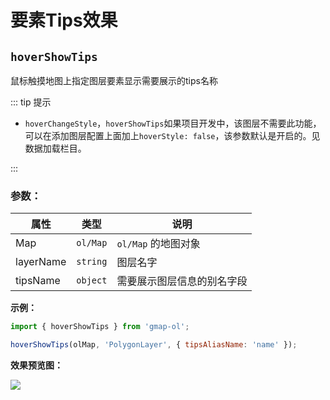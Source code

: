 # 要素Tips效果

## `hoverShowTips`

鼠标触摸地图上指定图层要素显示需要展示的tips名称

::: tip 提示

- `hoverChangeStyle`，`hoverShowTips`如果项目开发中，该图层不需要此功能，可以在添加图层配置上面加上`hoverStyle: false`，该参数默认是开启的。见数据加载栏目。

:::

### 参数：

| 属性           | 类型          | 说明                     |
| -------------- | ------------- | ------------------------ |
| Map            | `ol/Map`      | `ol/Map` 的地图对象       |
| layerName      | `string`      | 图层名字                  |
| tipsName       | `object`      | 需要展示图层信息的别名字段  |

**示例：**

```js
import { hoverShowTips } from 'gmap-ol';

hoverShowTips(olMap, 'PolygonLayer', { tipsAliasName: 'name' });
```

**效果预览图：**

![](/images/hoverChangeStyle.jpg)